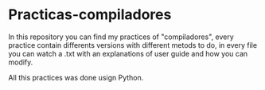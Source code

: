 # Practicas-compiladores

In this repository you can find my practices of "compiladores", every practice contain differents versions with different metods to do, in every file you can watch a .txt with an explanations of user guide and how you can modify.

All this practices was done usign Python.
